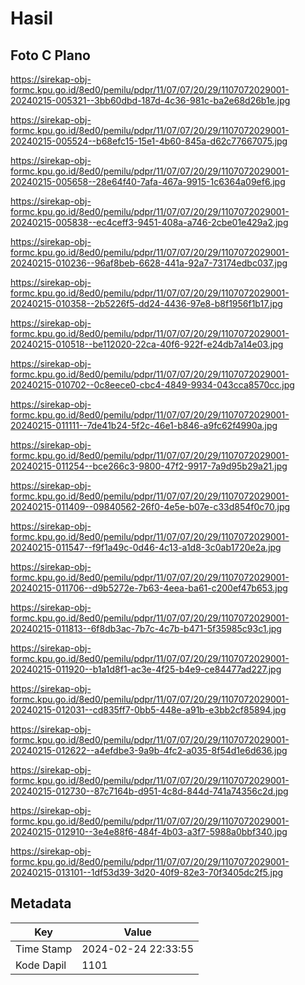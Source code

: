 # Hasil

## Foto C Plano

https://sirekap-obj-formc.kpu.go.id/8ed0/pemilu/pdpr/11/07/07/20/29/1107072029001-20240215-005321--3bb60dbd-187d-4c36-981c-ba2e68d26b1e.jpg

https://sirekap-obj-formc.kpu.go.id/8ed0/pemilu/pdpr/11/07/07/20/29/1107072029001-20240215-005524--b68efc15-15e1-4b60-845a-d62c77667075.jpg

https://sirekap-obj-formc.kpu.go.id/8ed0/pemilu/pdpr/11/07/07/20/29/1107072029001-20240215-005658--28e64f40-7afa-467a-9915-1c6364a09ef6.jpg

https://sirekap-obj-formc.kpu.go.id/8ed0/pemilu/pdpr/11/07/07/20/29/1107072029001-20240215-005838--ec4ceff3-9451-408a-a746-2cbe01e429a2.jpg

https://sirekap-obj-formc.kpu.go.id/8ed0/pemilu/pdpr/11/07/07/20/29/1107072029001-20240215-010236--96af8beb-6628-441a-92a7-73174edbc037.jpg

https://sirekap-obj-formc.kpu.go.id/8ed0/pemilu/pdpr/11/07/07/20/29/1107072029001-20240215-010358--2b5226f5-dd24-4436-97e8-b8f1956f1b17.jpg

https://sirekap-obj-formc.kpu.go.id/8ed0/pemilu/pdpr/11/07/07/20/29/1107072029001-20240215-010518--be112020-22ca-40f6-922f-e24db7a14e03.jpg

https://sirekap-obj-formc.kpu.go.id/8ed0/pemilu/pdpr/11/07/07/20/29/1107072029001-20240215-010702--0c8eece0-cbc4-4849-9934-043cca8570cc.jpg

https://sirekap-obj-formc.kpu.go.id/8ed0/pemilu/pdpr/11/07/07/20/29/1107072029001-20240215-011111--7de41b24-5f2c-46e1-b846-a9fc62f4990a.jpg

https://sirekap-obj-formc.kpu.go.id/8ed0/pemilu/pdpr/11/07/07/20/29/1107072029001-20240215-011254--bce266c3-9800-47f2-9917-7a9d95b29a21.jpg

https://sirekap-obj-formc.kpu.go.id/8ed0/pemilu/pdpr/11/07/07/20/29/1107072029001-20240215-011409--09840562-26f0-4e5e-b07e-c33d854f0c70.jpg

https://sirekap-obj-formc.kpu.go.id/8ed0/pemilu/pdpr/11/07/07/20/29/1107072029001-20240215-011547--f9f1a49c-0d46-4c13-a1d8-3c0ab1720e2a.jpg

https://sirekap-obj-formc.kpu.go.id/8ed0/pemilu/pdpr/11/07/07/20/29/1107072029001-20240215-011706--d9b5272e-7b63-4eea-ba61-c200ef47b653.jpg

https://sirekap-obj-formc.kpu.go.id/8ed0/pemilu/pdpr/11/07/07/20/29/1107072029001-20240215-011813--6f8db3ac-7b7c-4c7b-b471-5f35985c93c1.jpg

https://sirekap-obj-formc.kpu.go.id/8ed0/pemilu/pdpr/11/07/07/20/29/1107072029001-20240215-011920--b1a1d8f1-ac3e-4f25-b4e9-ce84477ad227.jpg

https://sirekap-obj-formc.kpu.go.id/8ed0/pemilu/pdpr/11/07/07/20/29/1107072029001-20240215-012031--cd835ff7-0bb5-448e-a91b-e3bb2cf85894.jpg

https://sirekap-obj-formc.kpu.go.id/8ed0/pemilu/pdpr/11/07/07/20/29/1107072029001-20240215-012622--a4efdbe3-9a9b-4fc2-a035-8f54d1e6d636.jpg

https://sirekap-obj-formc.kpu.go.id/8ed0/pemilu/pdpr/11/07/07/20/29/1107072029001-20240215-012730--87c7164b-d951-4c8d-844d-741a74356c2d.jpg

https://sirekap-obj-formc.kpu.go.id/8ed0/pemilu/pdpr/11/07/07/20/29/1107072029001-20240215-012910--3e4e88f6-484f-4b03-a3f7-5988a0bbf340.jpg

https://sirekap-obj-formc.kpu.go.id/8ed0/pemilu/pdpr/11/07/07/20/29/1107072029001-20240215-013101--1df53d39-3d20-40f9-82e3-70f3405dc2f5.jpg


## Metadata

| Key        | Value               |
| ---------- | ------------------- |
| Time Stamp | 2024-02-24 22:33:55 |
| Kode Dapil | 1101                |



